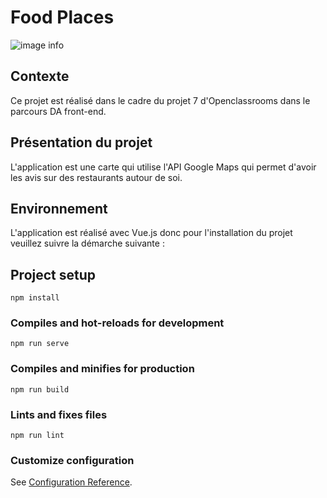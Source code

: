 # Food Places

![image info](https://i.postimg.cc/YpRtW1nY/Capture-d-cran-2021-02-26-102113.png)

## Contexte
Ce projet est réalisé dans le cadre du projet 7 d'Openclassrooms dans le parcours DA front-end. 

## Présentation du projet
L'application est une carte qui utilise l'API Google Maps qui permet d'avoir les avis sur des restaurants autour de soi.

## Environnement
L'application est réalisé avec Vue.js donc pour l'installation du projet veuillez suivre la démarche suivante : 

## Project setup
```
npm install
```

### Compiles and hot-reloads for development
```
npm run serve
```

### Compiles and minifies for production
```
npm run build
```

### Lints and fixes files
```
npm run lint
```

### Customize configuration
See [Configuration Reference](https://cli.vuejs.org/config/).
